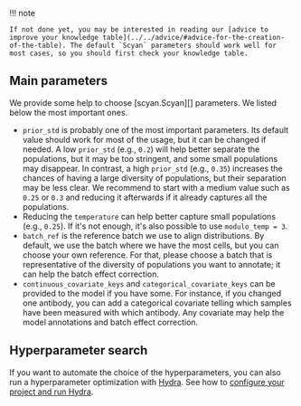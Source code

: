 !!! note

    If not done yet, you may be interested in reading our [advice to improve your knowledge table](../../advice/#advice-for-the-creation-of-the-table). The default `Scyan` parameters should work well for most cases, so you should first check your knowledge table.

## Main parameters

We provide some help to choose [scyan.Scyan][] parameters. We listed below the most important ones.

- `prior_std` is probably one of the most important parameters. Its default value should work for most of the usage, but it can be changed if needed. A low `prior_std` (e.g., `0.2`) will help better separate the populations, but it may be too stringent, and some small populations may disappear. In contrast, a high `prior_std` (e.g., `0.35`) increases the chances of having a large diversity of populations, but their separation may be less clear. We recommend to start with a medium value such as `0.25` or `0.3` and reducing it afterwards if it already captures all the populations.
- Reducing the `temperature` can help better capture small populations (e.g., `0.25`). If it's not enough, it's also possible to use `modulo_temp = 3`.
- `batch_ref` is the reference batch we use to align distributions. By default, we use the batch where we have the most cells, but you can choose your own reference. For that, please choose a batch that is representative of the diversity of populations you want to annotate; it can help the batch effect correction.
- `continuous_covariate_keys` and `categorical_covariate_keys` can be provided to the model if you have some. For instance, if you changed one antibody, you can add a categorical covariate telling which samples have been measured with which antibody. Any covariate may help the model annotations and batch effect correction.

## Hyperparameter search

If you want to automate the choice of the hyperparameters, you can also run a hyperparameter optimization with [Hydra](https://hydra.cc/docs/intro/). See how to [configure your project and run Hydra](../../advanced/hydra_wandb).
